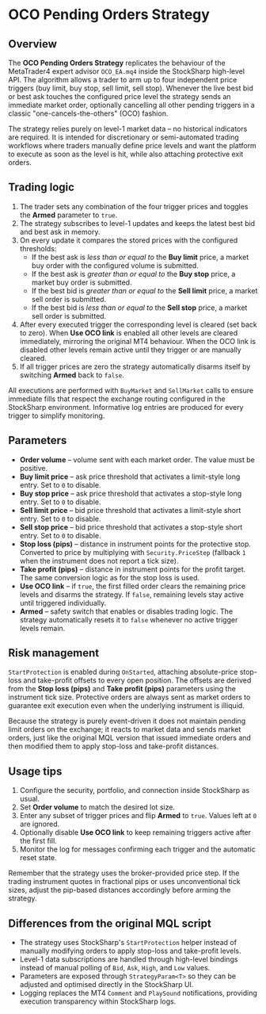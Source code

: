 # OCO Pending Orders Strategy

## Overview
The **OCO Pending Orders Strategy** replicates the behaviour of the MetaTrader4 expert advisor `OCO_EA.mq4` inside the StockSharp high-level API. The algorithm allows a trader to arm up to four independent price triggers (buy limit, buy stop, sell limit, sell stop). Whenever the live best bid or best ask touches the configured price level the strategy sends an immediate market order, optionally cancelling all other pending triggers in a classic "one-cancels-the-others" (OCO) fashion.

The strategy relies purely on level-1 market data – no historical indicators are required. It is intended for discretionary or semi-automated trading workflows where traders manually define price levels and want the platform to execute as soon as the level is hit, while also attaching protective exit orders.

## Trading logic
1. The trader sets any combination of the four trigger prices and toggles the **Armed** parameter to `true`.
2. The strategy subscribes to level-1 updates and keeps the latest best bid and best ask in memory.
3. On every update it compares the stored prices with the configured thresholds:
   - If the best ask is *less than or equal to* the **Buy limit** price, a market buy order with the configured volume is submitted.
   - If the best ask is *greater than or equal to* the **Buy stop** price, a market buy order is submitted.
   - If the best bid is *greater than or equal to* the **Sell limit** price, a market sell order is submitted.
   - If the best bid is *less than or equal to* the **Sell stop** price, a market sell order is submitted.
4. After every executed trigger the corresponding level is cleared (set back to zero). When **Use OCO link** is enabled all other levels are cleared immediately, mirroring the original MT4 behaviour. When the OCO link is disabled other levels remain active until they trigger or are manually cleared.
5. If all trigger prices are zero the strategy automatically disarms itself by switching **Armed** back to `false`.

All executions are performed with `BuyMarket` and `SellMarket` calls to ensure immediate fills that respect the exchange routing configured in the StockSharp environment. Informative log entries are produced for every trigger to simplify monitoring.

## Parameters
- **Order volume** – volume sent with each market order. The value must be positive.
- **Buy limit price** – ask price threshold that activates a limit-style long entry. Set to `0` to disable.
- **Buy stop price** – ask price threshold that activates a stop-style long entry. Set to `0` to disable.
- **Sell limit price** – bid price threshold that activates a limit-style short entry. Set to `0` to disable.
- **Sell stop price** – bid price threshold that activates a stop-style short entry. Set to `0` to disable.
- **Stop loss (pips)** – distance in instrument points for the protective stop. Converted to price by multiplying with `Security.PriceStep` (fallback `1` when the instrument does not report a tick size).
- **Take profit (pips)** – distance in instrument points for the profit target. The same conversion logic as for the stop loss is used.
- **Use OCO link** – if `true`, the first filled order clears the remaining price levels and disarms the strategy. If `false`, remaining levels stay active until triggered individually.
- **Armed** – safety switch that enables or disables trading logic. The strategy automatically resets it to `false` whenever no active trigger levels remain.

## Risk management
`StartProtection` is enabled during `OnStarted`, attaching absolute-price stop-loss and take-profit offsets to every open position. The offsets are derived from the **Stop loss (pips)** and **Take profit (pips)** parameters using the instrument tick size. Protective orders are always sent as market orders to guarantee exit execution even when the underlying instrument is illiquid.

Because the strategy is purely event-driven it does not maintain pending limit orders on the exchange; it reacts to market data and sends market orders, just like the original MQL version that issued immediate orders and then modified them to apply stop-loss and take-profit distances.

## Usage tips
1. Configure the security, portfolio, and connection inside StockSharp as usual.
2. Set **Order volume** to match the desired lot size.
3. Enter any subset of trigger prices and flip **Armed** to `true`. Values left at `0` are ignored.
4. Optionally disable **Use OCO link** to keep remaining triggers active after the first fill.
5. Monitor the log for messages confirming each trigger and the automatic reset state.

Remember that the strategy uses the broker-provided price step. If the trading instrument quotes in fractional pips or uses unconventional tick sizes, adjust the pip-based distances accordingly before arming the strategy.

## Differences from the original MQL script
- The strategy uses StockSharp's `StartProtection` helper instead of manually modifying orders to apply stop-loss and take-profit levels.
- Level-1 data subscriptions are handled through high-level bindings instead of manual polling of `Bid`, `Ask`, `High`, and `Low` values.
- Parameters are exposed through `StrategyParam<T>` so they can be adjusted and optimised directly in the StockSharp UI.
- Logging replaces the MT4 `Comment` and `PlaySound` notifications, providing execution transparency within StockSharp logs.
